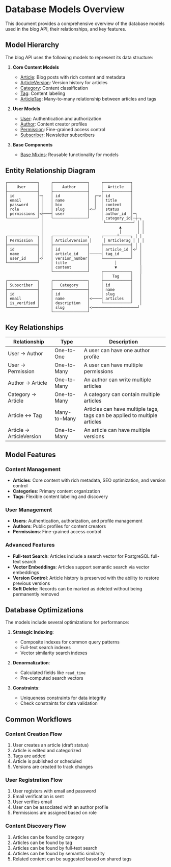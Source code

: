 # Database Models Overview

This document provides a comprehensive overview of the database models used in the blog API, their relationships, and key features.

## Model Hierarchy

The blog API uses the following models to represent its data structure:

1. **Core Content Models**
   - [Article](./article.md): Blog posts with rich content and metadata
   - [ArticleVersion](./article_version.md): Version history for articles
   - [Category](./category.md): Content classification
   - [Tag](./tag.md): Content labeling
   - [ArticleTag](./article_tag.md): Many-to-many relationship between articles and tags

2. **User Models**
   - [User](./user.md): Authentication and authorization
   - [Author](./author.md): Content creator profiles
   - [Permission](./permission.md): Fine-grained access control
   - [Subscriber](./subscriber.md): Newsletter subscribers

3. **Base Components**
   - [Base Mixins](./base.md): Reusable functionality for models

## Entity Relationship Diagram

```
┌─────────────┐     ┌───────────────┐     ┌────────────┐
│    User     │     │    Author     │     │  Article   │
├─────────────┤     ├───────────────┤     ├────────────┤
│ id          │─┐   │ id            │  ┌─>│ id         │
│ email       │ │   │ name          │  │  │ title      │
│ password    │ │   │ bio           │  │  │ content    │
│ role        │ │   │ slug          │<─┘  │ status     │
│ permissions │<┼───┤ user          │     │ author_id  │─┐
└─────────────┘ │   └───────────────┘     │ category_id│─┼─┐
                │                          └────────────┘ │ │
                │                                 ▲       │ │
                │                                 │       │ │
┌─────────────┐ │   ┌───────────────┐     ┌──────┴─────┐ │ │
│ Permission  │ │   │ ArticleVersion │     │ ArticleTag │ │ │
├─────────────┤ │   ├───────────────┤     ├────────────┤ │ │
│ id          │ │   │ id            │     │ article_id │<┘ │
│ name        │ │   │ article_id    │─────┤ tag_id     │   │
│ user_id     │<┘   │ version_number│     └────────────┘   │
└─────────────┘     │ title         │           │          │
                    │ content       │           ▼          │
                    └───────────────┘     ┌────────────┐   │
                                          │    Tag     │   │
┌─────────────┐     ┌───────────────┐     ├────────────┤   │
│ Subscriber  │     │   Category    │     │ id         │   │
├─────────────┤     ├───────────────┤     │ name       │   │
│ id          │     │ id            │     │ slug       │   │
│ email       │     │ name          │<────┤ articles   │   │
│ is_verified │     │ description   │     └────────────┘   │
└─────────────┘     │ slug          │<────────────────────┘
                    └───────────────┘
```

## Key Relationships

| Relationship | Type | Description |
|--------------|------|-------------|
| User → Author | One-to-One | A user can have one author profile |
| User → Permission | One-to-Many | A user can have multiple permissions |
| Author → Article | One-to-Many | An author can write multiple articles |
| Category → Article | One-to-Many | A category can contain multiple articles |
| Article ↔ Tag | Many-to-Many | Articles can have multiple tags, tags can be applied to multiple articles |
| Article → ArticleVersion | One-to-Many | An article can have multiple versions |

## Model Features

### Content Management

- **Articles**: Core content with rich metadata, SEO optimization, and version control
- **Categories**: Primary content organization
- **Tags**: Flexible content labeling and discovery

### User Management

- **Users**: Authentication, authorization, and profile management
- **Authors**: Public profiles for content creators
- **Permissions**: Fine-grained access control

### Advanced Features

- **Full-text Search**: Articles include a search vector for PostgreSQL full-text search
- **Vector Embeddings**: Articles support semantic search via vector embeddings
- **Version Control**: Article history is preserved with the ability to restore previous versions
- **Soft Delete**: Records can be marked as deleted without being permanently removed

## Database Optimizations

The models include several optimizations for performance:

1. **Strategic Indexing**:
   - Composite indexes for common query patterns
   - Full-text search indexes
   - Vector similarity search indexes

2. **Denormalization**:
   - Calculated fields like `read_time`
   - Pre-computed search vectors

3. **Constraints**:
   - Uniqueness constraints for data integrity
   - Check constraints for data validation

## Common Workflows

### Content Creation Flow

1. User creates an article (draft status)
2. Article is edited and categorized
3. Tags are added
4. Article is published or scheduled
5. Versions are created to track changes

### User Registration Flow

1. User registers with email and password
2. Email verification is sent
3. User verifies email
4. User can be associated with an author profile
5. Permissions are assigned based on role

### Content Discovery Flow

1. Articles can be found by category
2. Articles can be found by tag
3. Articles can be found by full-text search
4. Articles can be found by semantic similarity
5. Related content can be suggested based on shared tags
